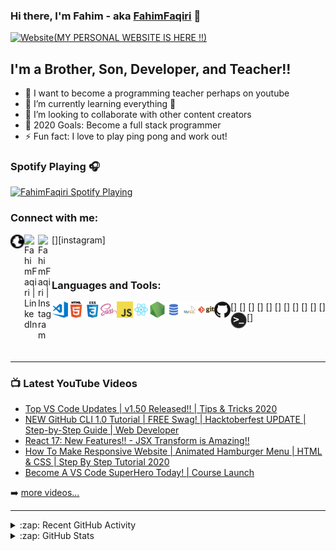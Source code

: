 ### Hi there, I'm Fahim - aka [FahimFaqiri][website] 👋

[![Website](MY PERSONAL WEBSITE IS HERE !!)](https://jolly-lewin-04c48b.netlify.app)

## I'm a Brother, Son, Developer, and Teacher!!

- 🔭 I want to become a programming teacher perhaps on youtube
- 🌱 I’m currently learning everything 🤣
- 👯 I’m looking to collaborate with other content creators
- 🥅 2020 Goals: Become a full stack programmer
- ⚡ Fun fact: I love to play ping pong and work out!

### Spotify Playing 🎧

[<img src="https://www.google.com/search?q=blinding+lights&sxsrf=ALeKk0243YnI48ErOVVvR5VCG3wNhaP8KQ:1602446358823&source=lnms&tbm=isch&sa=X&ved=2ahUKEwiarvTvqa3sAhXmkIsKHThmCBgQ_AUoAnoECBoQBA&biw=859&bih=870#imgrc=8c9_G683x4LnYM" alt="FahimFaqiri Spotify Playing" width="350" />](https://open.spotify.com/track/0VjIjW4GlUZAMYd2vXMi3b?si=R9YWg8pzT5KOf51NqHNCdg)

### Connect with me:

[<img align="left" alt="FahimFaqiri" width="22px" src="https://raw.githubusercontent.com/iconic/open-iconic/master/svg/globe.svg" />][website]
[<img align="left" alt="FahimFaqiri | LinkedIn" width="22px" src="https://cdn.jsdelivr.net/npm/simple-icons@v3/icons/linkedin.svg" />][linkedin]
[<img align="left" alt="FahimFaqiri | Instagram" width="22px" src="https://cdn.jsdelivr.net/npm/simple-icons@v3/icons/instagram.svg" />][instagram]

<br />

### Languages and Tools:

[<img align="left" alt="Visual Studio Code" width="26px" src="https://raw.githubusercontent.com/github/explore/80688e429a7d4ef2fca1e82350fe8e3517d3494d/topics/visual-studio-code/visual-studio-code.png" />]
[<img align="left" alt="HTML5" width="26px" src="https://raw.githubusercontent.com/github/explore/80688e429a7d4ef2fca1e82350fe8e3517d3494d/topics/html/html.png" />]
[<img align="left" alt="CSS3" width="26px" src="https://raw.githubusercontent.com/github/explore/80688e429a7d4ef2fca1e82350fe8e3517d3494d/topics/css/css.png" />]
[<img align="left" alt="Sass" width="26px" src="https://raw.githubusercontent.com/github/explore/80688e429a7d4ef2fca1e82350fe8e3517d3494d/topics/sass/sass.png" />]
[<img align="left" alt="JavaScript" width="26px" src="https://raw.githubusercontent.com/github/explore/80688e429a7d4ef2fca1e82350fe8e3517d3494d/topics/javascript/javascript.png" />]
[<img align="left" alt="React" width="26px" src="https://raw.githubusercontent.com/github/explore/80688e429a7d4ef2fca1e82350fe8e3517d3494d/topics/react/react.png" />]
[<img align="left" alt="Node.js" width="26px" src="https://raw.githubusercontent.com/github/explore/80688e429a7d4ef2fca1e82350fe8e3517d3494d/topics/nodejs/nodejs.png" />]
[<img align="left" alt="SQL" width="26px" src="https://raw.githubusercontent.com/github/explore/80688e429a7d4ef2fca1e82350fe8e3517d3494d/topics/sql/sql.png" />]
[<img align="left" alt="MySQL" width="26px" src="https://raw.githubusercontent.com/github/explore/80688e429a7d4ef2fca1e82350fe8e3517d3494d/topics/mysql/mysql.png" />]
[<img align="left" alt="Git" width="26px" src="https://raw.githubusercontent.com/github/explore/80688e429a7d4ef2fca1e82350fe8e3517d3494d/topics/git/git.png" />]
[<img align="left" alt="GitHub" width="26px" src="https://raw.githubusercontent.com/github/explore/78df643247d429f6cc873026c0622819ad797942/topics/github/github.png" />]
[<img align="left" alt="Terminal" width="26px" src="https://raw.githubusercontent.com/github/explore/80688e429a7d4ef2fca1e82350fe8e3517d3494d/topics/terminal/terminal.png" />]

<br />
<br />

---

### 📺 Latest YouTube Videos

<!-- YOUTUBE:START -->

- [Top VS Code Updates | v1.50 Released!! | Tips & Tricks 2020](https://www.youtube.com/watch?v=WYIelDSS738)
- [NEW GitHub CLI 1.0 Tutorial | FREE Swag! | Hacktoberfest UPDATE | Step-by-Step Guide | Web Developer](https://www.youtube.com/watch?v=Uzcr9YrdODU)
- [React 17: New Features!! - JSX Transform is Amazing!!](https://www.youtube.com/watch?v=8D-rWP3c088)
- [How To Make Responsive Website | Animated Hamburger Menu | HTML & CSS | Step By Step Tutorial 2020](https://www.youtube.com/watch?v=nME3fE3c9Qw)
- [Become A VS Code SuperHero Today! | Course Launch](https://www.youtube.com/watch?v=MIsHYGZ3MwQ)
<!-- YOUTUBE:END -->

➡️ [more videos...](https://youtube.com/codestackr)

---

<details>
  <summary>:zap: Recent GitHub Activity</summary>
  
<!--START_SECTION:activity-->
1. 💪 Created Node.js server [#259](https://github.com/florinpop17/app-ideas/pull/259) in [FahimFaqiri responsive-website-react](github.com/)
2. 🎉 Created a responsive website in [FahimFaqiri responsive-website-react](https://github.com/FahimFaqiri/responsive-website-react)
3. 💪 Created a login form [#13](https://github.com/FahimFaqiri/login-authentication/tree/master) in [https://github.com/FahimFaqiri](https://github.com/FahimFaqiri/login-authentication/tree/master)
<!--END_SECTION:activity-->

</details>

<details>
  <summary>:zap: GitHub Stats</summary>

  <img align="left" alt="codeSTACKr's GitHub Stats" src="https://github-readme-stats.codestackr.vercel.app/api?username=FahimFaqiri&show_icons=true&hide_border=true" />

</details>

[website]: https://jolly-lewin-04c48b.netlify.app
[linkedin]: https://www.linkedin.com/in/fahim-faqiri-38b8391b7/
